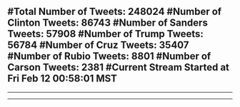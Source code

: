 #Total Number of Tweets: 248024 
#Number of Clinton Tweets: 86743
#Number of Sanders Tweets: 57908
#Number of Trump Tweets: 56784
#Number of Cruz Tweets: 35407
#Number of Rubio Tweets: 8801
#Number of Carson Tweets: 2381
#Current Stream Started at Fri Feb 12 00:58:01 MST
---
---
---

